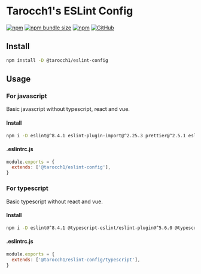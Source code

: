# Tarocch1's ESLint Config

[![npm](https://img.shields.io/npm/v/@tarocch1/eslint-config)](https://www.npmjs.com/package/@tarocch1/eslint-config)
[![npm bundle size](https://img.shields.io/bundlephobia/min/@tarocch1/eslint-config)](https://bundlephobia.com/result?p=@tarocch1/eslint-config)
[![npm](https://img.shields.io/npm/dm/@tarocch1/eslint-config)](https://www.npmjs.com/package/@tarocch1/eslint-config)
[![GitHub](https://img.shields.io/github/license/tarocch1/eslint-config)](https://github.com/Tarocch1/eslint-config/blob/main/LICENSE)

## Install

```bash
npm install -D @tarocch1/eslint-config
```

## Usage

### For javascript

Basic javascript without typescript, react and vue.

#### Install

```bash
npm i -D eslint@^8.4.1 eslint-plugin-import@^2.25.3 prettier@^2.5.1 eslint-plugin-prettier@^4.0.0 eslint-config-prettier@^8.3.0
```

#### .eslintrc.js

```js
module.exports = {
  extends: ['@tarocch1/eslint-config'],
}
```

### For typescript

Basic typescript without react and vue.

#### Install

```bash
npm i -D eslint@^8.4.1 @typescript-eslint/eslint-plugin@^5.6.0 @typescript-eslint/parser@^5.6.0 eslint-import-resolver-typescript@^2.5.0 eslint-plugin-import@^2.25.3 prettier@^2.5.1 eslint-plugin-prettier@^4.0.0 eslint-config-prettier@^8.3.0
```

#### .eslintrc.js

```js
module.exports = {
  extends: ['@tarocch1/eslint-config/typescript'],
}
```
